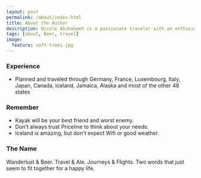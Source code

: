 ```yaml
---
layout: post
permalink: /about/index.html
title: About the Author
description: Nicole Abuhakmeh is a passionate traveler with an enthusiasm for craft beer, especially sours. 
tags: [about, Beer, travel]
image:
  feature: soft-trees.jpg
---
```


 

### Experience

* Planned and traveled through Germany, France, Luxembourg, Italy, Japan, Canada, Iceland, Jamaica, Alaska and most of the other 48 states


### Remember
* Kayak will be your best friend and worst enemy.
* Don't always trust Priceline to think about your needs.
* Iceland is amazing, but don't expect Wifi or good weather.



### The Name
Wanderlust & Beer. Travel & Ale. Journeys & Flights. Two words that just seem to fit together for a happy life. 
